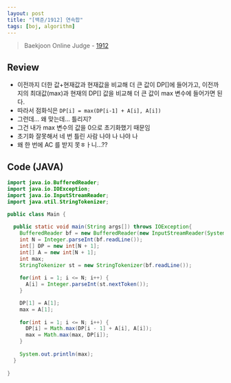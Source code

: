 ```yaml
---
layout: post
title: "[백준/1912] 연속합"
tags: [boj, algorithm]
---
```

> Baekjoon Online Judge - [1912](https://www.acmicpc.net/problem/1912)

## Review
* 이전까지 더한 값+현재값과 현재값을 비교해 더 큰 값이 DP[]에 들어가고, 이전까지의 최대값(max)과 현재의 DP[] 값을 비교해 더 큰 값이 max 변수에 들어가면 된다.
* 따라서 점화식은 `DP[i] = max(DP[i-1] + A[i], A[i])`
* 그런데... 왜 맞는데... 틀리지?
* 그건 내가 max 변수의 값을 0으로 초기화했기 때문임
* 초기화 잘못해서 네 번 틀린 사람 나야 나 나야 나
* 왜 한 번에 AC 를 받지 못ㅎㅏ니...??

## Code (JAVA)
```java
import java.io.BufferedReader;
import java.io.IOException;
import java.io.InputStreamReader;
import java.util.StringTokenizer;

public class Main {
  
  public static void main(String args[]) throws IOException{
    BufferedReader bf = new BufferedReader(new InputStreamReader(System.in));
    int N = Integer.parseInt(bf.readLine());
    int[] DP = new int[N + 1];
    int[] A = new int[N + 1];
    int max;
    StringTokenizer st = new StringTokenizer(bf.readLine());
    
    for(int i = 1; i <= N; i++) {
      A[i] = Integer.parseInt(st.nextToken());
    }

    DP[1] = A[1];
    max = A[1];
    
    for(int i = 1; i <= N; i++) {
      DP[i] = Math.max(DP[i - 1] + A[i], A[i]);
      max = Math.max(max, DP[i]);
    }
    
    System.out.println(max);
  }
  
}
```